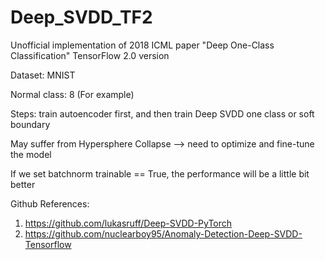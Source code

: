 # Deep_SVDD_TF2
Unofficial implementation of 2018 ICML paper "Deep One-Class Classification" 
TensorFlow 2.0 version

Dataset: MNIST

Normal class: 8 (For example)

Steps: train autoencoder first, and then train Deep SVDD one class or soft boundary

May suffer from Hypersphere Collapse --> need to optimize and fine-tune the model

If we set batchnorm trainable == True, the performance will be a little bit better

Github References:

1. https://github.com/lukasruff/Deep-SVDD-PyTorch
2. https://github.com/nuclearboy95/Anomaly-Detection-Deep-SVDD-Tensorflow
